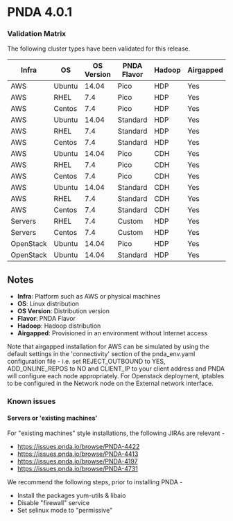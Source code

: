 # PNDA 4.0.1

### Validation Matrix

The following cluster types have been validated for this release.

|Infra|OS|OS Version|PNDA Flavor|Hadoop|Airgapped|
|---|---|---|---|---|---|
|AWS|Ubuntu|14.04|	Pico|	HDP|	Yes|
|AWS|RHEL|7.4|	Pico|	HDP|	Yes|
|AWS|Centos|	7.4|	Pico|	HDP|	Yes|
|AWS|Ubuntu|	14.04|	Standard|	HDP|	Yes|
|AWS|RHEL|	7.4|	Standard|	HDP|	Yes|
|AWS|Centos|	7.4|	Standard|	HDP|	Yes|
|AWS|Ubuntu|	14.04|	Pico|	CDH|	Yes|
|AWS|RHEL|	7.4|	Pico|	CDH|	Yes|
|AWS|Centos|	7.4|	Pico|	CDH|	Yes|
|AWS|Ubuntu|	14.04|	Standard|	CDH|	Yes|
|AWS|RHEL|	7.4|	Standard|	CDH|	Yes|
|AWS|Centos|	7.4|	Standard|	CDH|	Yes|
|Servers|RHEL|	7.4|	Custom|	HDP|	Yes|
|Servers|Centos|	7.4|	Custom|	HDP|	Yes|
|OpenStack|Ubuntu|	14.04|	Pico|	HDP|	Yes|
|OpenStack|Ubuntu|	14.04|	Standard|	HDP|	Yes|

## Notes

- **Infra**: Platform such as AWS or physical machines
- **OS**: Linux distribution
- **OS Version**: Distribution version
- **Flavor**: PNDA Flavor
- **Hadoop**: Hadoop distribution
- **Airgapped**: Provisioned in an environment without Internet access

Note that airgapped installation for AWS can be simulated by using the default settings in the 'connectivity' section of the pnda_env.yaml configuration file - i.e. set REJECT_OUTBOUND to YES, ADD_ONLINE_REPOS to NO and CLIENT_IP to your client address and PNDA will configure each node appropriately. For Openstack deployment, iptables to be configured in the Network node on the External network interface.

### Known issues

#### Servers or 'existing machines'

For "existing machines" style installations, the following JIRAs are relevant - 

- https://issues.pnda.io/browse/PNDA-4422
- https://issues.pnda.io/browse/PNDA-4413
- https://issues.pnda.io/browse/PNDA-4197
- https://issues.pnda.io/browse/PNDA-4731 
 
We recommend the following steps, prior to installing PNDA -

- Install the packages yum-utils & libaio
- Disable "firewall" service
- Set selinux mode to "permissive"

